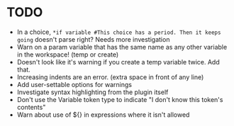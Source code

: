 # TODO

- In a choice, `*if variable #This choice has a period. Then it keeps going` doesn't parse right? Needs more investigation
- Warn on a param variable that has the same name as any other variable in the workspace! (temp or create)
- Doesn't look like it's warning if you create a temp variable twice. Add that.
- Increasing indents are an error. (extra space in front of any line)
- Add user-settable options for warnings
- Investigate syntax highlighting from the plugin itself
- Don't use the Variable token type to indicate "I don't know this token's contents"
- Warn about use of ${} in expressions where it isn't allowed
